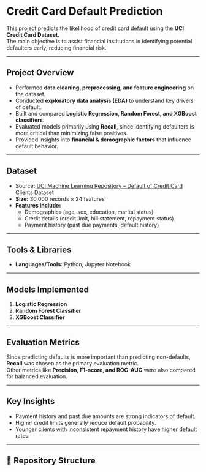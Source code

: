 # Credit Card Default Prediction

This project predicts the likelihood of credit card default using the **UCI Credit Card Dataset**.  
The main objective is to assist financial institutions in identifying potential defaulters early, reducing financial risk.

---

## Project Overview
- Performed **data cleaning, preprocessing, and feature engineering** on the dataset.  
- Conducted **exploratory data analysis (EDA)** to understand key drivers of default.  
- Built and compared **Logistic Regression, Random Forest, and XGBoost classifiers**.  
- Evaluated models primarily using **Recall**, since identifying defaulters is more critical than minimizing false positives.  
- Provided insights into **financial & demographic factors** that influence default behavior.  

---

##  Dataset
- Source: [UCI Machine Learning Repository – Default of Credit Card Clients Dataset](https://archive.ics.uci.edu/ml/datasets/default+of+credit+card+clients)  
- **Size:** 30,000 records × 24 features  
- **Features include:**  
  - Demographics (age, sex, education, marital status)  
  - Credit details (credit limit, bill statement, repayment status)  
  - Payment history (past due payments, default history)  

---

##  Tools & Libraries
- **Languages/Tools:** Python, Jupyter Notebook   

---

## Models Implemented
1. **Logistic Regression**  
2. **Random Forest Classifier**  
3. **XGBoost Classifier**  

---

## Evaluation Metrics
Since predicting defaults is more important than predicting non-defaults, **Recall** was chosen as the primary evaluation metric.  
Other metrics like **Precision, F1-score, and ROC-AUC** were also compared for balanced evaluation.

---

##  Key Insights
- Payment history and past due amounts are strong indicators of default.  
- Higher credit limits generally reduce default probability.  
- Younger clients with inconsistent repayment history have higher default rates.  

---

## 📁 Repository Structure
